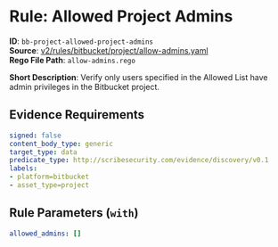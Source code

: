 # Rule: Allowed Project Admins

**ID**: `bb-project-allowed-project-admins`  
**Source**: [v2/rules/bitbucket/project/allow-admins.yaml](scribe-public/sample-policies.git/v2/rules/bitbucket/project/allow-admins.yaml)  
**Rego File Path**: `allow-admins.rego`  

**Short Description**: Verify only users specified in the Allowed List have admin privileges in the Bitbucket project.

## Evidence Requirements

```yaml
signed: false
content_body_type: generic
target_type: data
predicate_type: http://scribesecurity.com/evidence/discovery/v0.1
labels:
- platform=bitbucket
- asset_type=project
```
## Rule Parameters (`with`)

```yaml
allowed_admins: []
```
